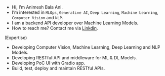 - Hi, I’m Animesh Bala Ani.
- I’m interested in `MLOps`, `Generative AI`, `Deep Learning`, `Machine Learning`, `Computer Vision` and `NLP`.
- I am a backend API developer over Machine Learning Models.
- How to reach me? Contact me via [Linkdin](https://www.linkedin.com/in/ani717/).

(Expertise)
- Developing Computer Vision, Machine Learning, Deep Learning and NLP Models.
- Developing RESTful API and middleware for ML & DL Models.
- Developing PoC UI with Gradio app.
- Build, test, deploy and maintain RESTful APIs.
